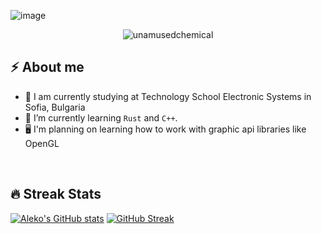 ![image](https://user-images.githubusercontent.com/61247544/173244965-66cb50f7-d9f9-47cb-9dbd-155f4172b98d.png)

<p align="center"> 
	<img src="https://komarev.com/ghpvc/?username=unamusedchemical&label=Profile%20views&color=0e75b6&style=plastic" alt="unamusedchemical" /> 
</p>

## :zap:  About me
- :school: I am currently studying at Technology School Electronic Systems in Sofia, Bulgaria
- :crab: I’m currently learning `Rust` and `C++`.
- :desktop_computer: I'm planning on learning how to work with graphic api libraries like OpenGL

<br>

## 🔥 Streak Stats
[![Aleko's GitHub stats](https://github-readme-stats.vercel.app/api?username=unamusedchemical&theme=algolia)](https://github.com/anuraghazra/github-readme-stats)
[![GitHub Streak](https://github-readme-streak-stats.herokuapp.com/?user=unamusedchemical&theme=algolia)](https://git.io/streak-stats)

<br>

<!--START_SECTION:waka-->
<!--END_SECTION:waka-->

<!--
**unamusedchemical/unamusedchemical** is a ✨ _special_ ✨ repository because its `README.md` (this file) appears on your GitHub profile.

Here are some ideas to get you started:

- 🔭 I’m currently working on ...
- 🌱 I’m currently learning ...
- 👯 I’m looking to collaborate on ...
- 🤔 I’m looking for help with ...
- 💬 Ask me about ...
- 📫 How to reach me: ...
- 😄 Pronouns: ...
- ⚡ Fun fact: ...
-->
